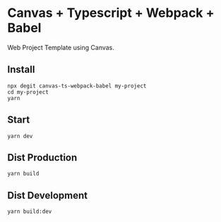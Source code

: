 # Canvas + Typescript + Webpack + Babel
Web Project Template using Canvas.

## Install
```
npx degit canvas-ts-webpack-babel my-project
cd my-project
yarn
```

## Start
```
yarn dev
```

## Dist Production
```
yarn build
```

## Dist Development
```
yarn build:dev
```
